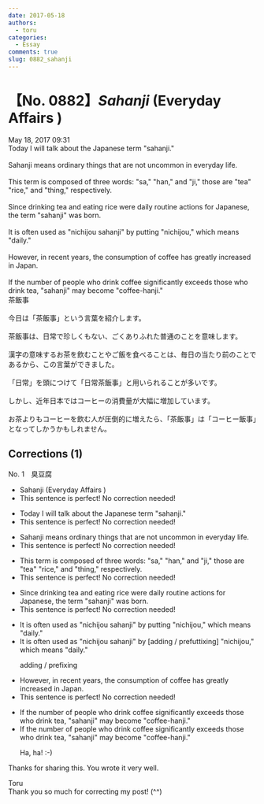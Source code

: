 ```yaml
---
date: 2017-05-18
authors:
  - toru
categories:
  - Essay
comments: true
slug: 0882_sahanji
---
```


# 【No. 0882】<strong><em>Sahanji</strong></em> (Everyday Affairs )
<div class="date">May 18, 2017 09:31</div>
<div id="post"><div id="body_show_ori">
Today I will talk about the Japanese term "sahanji."<br/><br/>Sahanji means ordinary things that are not uncommon in everyday life.<br/><br/>This term is composed of three words: "sa," "han," and "ji," those are "tea" "rice," and "thing," respectively.<br/><br/>Since drinking tea and eating rice were daily routine actions for Japanese, the term "sahanji" was born.<br/><br/>It is often used as "nichijou sahanji" by putting "nichijou," which means "daily."<br/><br/>However, in recent years, the consumption of coffee has greatly increased in Japan.<br/><br/>If the number of people who drink coffee significantly exceeds those who drink tea, "sahanji" may become "coffee-hanji."
</div></div>

<!-- more -->

<div id="post_ja"><div id="body_show_mo">
茶飯事<br/><br/>今日は「茶飯事」という言葉を紹介します。<br/><br/>茶飯事は、日常で珍しくもない、ごくありふれた普通のことを意味します。<br/><br/>漢字の意味するお茶を飲むことやご飯を食べることは、毎日の当たり前のことであるから、この言葉ができました。<br/><br/>「日常」を頭につけて「日常茶飯事」と用いられることが多いです。<br/><br/>しかし、近年日本ではコーヒーの消費量が大幅に増加しています。<br/><br/>お茶よりもコーヒーを飲む人が圧倒的に増えたら、「茶飯事」は「コーヒー飯事」となってしかうかもしれません。
</div></div>

## Corrections (1)
<div id="block"><div class="first_name"> No. 1　<span class="just_name">臭豆腐</span></div><div id="block2">
<ul class="correction_field">
<li class="incorrect">Sahanji (Everyday Affairs )</li>
<li class="corrected perfect">This sentence is perfect! No correction needed!</li>
</ul>
<ul class="correction_field">
<li class="incorrect">Today I will talk about the Japanese term "sahanji."</li>
<li class="corrected perfect">This sentence is perfect! No correction needed!</li>
</ul>
<ul class="correction_field">
<li class="incorrect">Sahanji means ordinary things that are not uncommon in everyday life.</li>
<li class="corrected perfect">This sentence is perfect! No correction needed!</li>
</ul>
<ul class="correction_field">
<li class="incorrect">This term is composed of three words: "sa," "han," and "ji," those are "tea" "rice," and "thing," respectively.</li>
<li class="corrected perfect">This sentence is perfect! No correction needed!</li>
</ul>
<ul class="correction_field">
<li class="incorrect">Since drinking tea and eating rice were daily routine actions for Japanese, the term "sahanji" was born.</li>
<li class="corrected perfect">This sentence is perfect! No correction needed!</li>
</ul>
<ul class="correction_field">
<li class="incorrect">It is often used as "nichijou sahanji" by putting "nichijou," which means "daily."</li>
<li class="corrected correct">
It is often used as "nichijou sahanji" by <span class="f_red">[adding / </span>p<span class="f_red">ref</span><span class="f_gray"><span class="sline">utt</span></span>i<span class="f_red">xi</span>ng<span class="f_red">]</span> "nichijou," which means "daily."
<p class="correction_comment">adding / prefixing</p>
</li>
</ul>
<ul class="correction_field">
<li class="incorrect">However, in recent years, the consumption of coffee has greatly increased in Japan.</li>
<li class="corrected perfect">This sentence is perfect! No correction needed!</li>
</ul>
<ul class="correction_field">
<li class="incorrect">If the number of people who drink coffee significantly exceeds those who drink tea, "sahanji" may become "coffee-hanji."</li>
<li class="corrected correct">
If the number of people who drink coffee significantly exceeds those who drink tea, "sahanji" may become "coffee-hanji."
<p class="correction_comment">Ha, ha! :-)</p>
</li>
</ul>
<p class="comment_small">
 Thanks for sharing this. You wrote it very well.
</p>

</div><div class="name"><span class="just_name">Toru</span><br>
Thank you so much for correcting my post! (^^)
</div>
</div>
